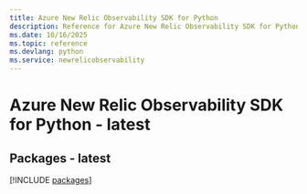 ```yaml
---
title: Azure New Relic Observability SDK for Python
description: Reference for Azure New Relic Observability SDK for Python
ms.date: 10/16/2025
ms.topic: reference
ms.devlang: python
ms.service: newrelicobservability
---
```

# Azure New Relic Observability SDK for Python - latest
## Packages - latest
[!INCLUDE [packages](new-relic-observability-index.md)]